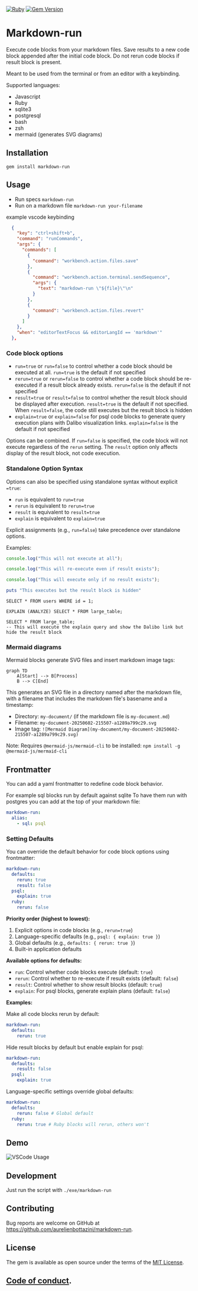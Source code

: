 [![Ruby](https://github.com/aurelienbottazini/markdown-run/actions/workflows/main.yml/badge.svg)](https://github.com/aurelienbottazini/markdown-run/actions/workflows/main.yml) [![Gem Version](https://badge.fury.io/rb/markdown-run.svg)](https://badge.fury.io/rb/markdown-run)

# Markdown-run

Execute code blocks from your markdown files.
Save results to a new code block appended after the initial code block.
Do not rerun code blocks if result block is present.

Meant to be used from the terminal or from an editor with a keybinding.

Supported languages:

- Javascript
- Ruby
- sqlite3
- postgresql
- bash
- zsh
- mermaid (generates SVG diagrams)

## Installation

`gem install markdown-run`

## Usage

- Run specs `markdown-run`
- Run on a markdown file `markdown-run your-filename`

example vscode keybinding

```json
  {
    "key": "ctrl+shift+b",
    "command": "runCommands",
    "args": {
      "commands": [
        {
          "command": "workbench.action.files.save"
        },
        {
          "command": "workbench.action.terminal.sendSequence",
          "args": {
            "text": "markdown-run \"${file}\"\n"
          }
        },
        {
          "command": "workbench.action.files.revert"
        }
      ]
    },
    "when": "editorTextFocus && editorLangId == 'markdown'"
  },
```

### Code block options

- `run=true` or `run=false` to control whether a code block should be executed at all. `run=true` is the default if not specified
- `rerun=true` or `rerun=false` to control whether a code block should be re-executed if a result block already exists. `rerun=false` is the default if not specified
- `result=true` or `result=false` to control whether the result block should be displayed after execution. `result=true` is the default if not specified. When `result=false`, the code still executes but the result block is hidden
- `explain=true` or `explain=false` for psql code blocks to generate query execution plans with Dalibo visualization links. `explain=false` is the default if not specified

Options can be combined. If `run=false` is specified, the code block will not execute regardless of the `rerun` setting. The `result` option only affects display of the result block, not code execution.

### Standalone Option Syntax

Options can also be specified using standalone syntax without explicit `=true`:

- `run` is equivalent to `run=true`
- `rerun` is equivalent to `rerun=true`
- `result` is equivalent to `result=true`
- `explain` is equivalent to `explain=true`

Explicit assignments (e.g., `run=false`) take precedence over standalone options.

Examples:

```js run=false
console.log("This will not execute at all");
```

```js rerun
console.log("This will re-execute even if result exists");
```

```js run=true rerun=false
console.log("This will execute only if no result exists");
```

```ruby result=false run
puts "This executes but the result block is hidden"
```

```psql explain
SELECT * FROM users WHERE id = 1;
```

```psql explain=true
EXPLAIN (ANALYZE) SELECT * FROM large_table;
```

```psql result=false explain
SELECT * FROM large_table;
-- This will execute the explain query and show the Dalibo link but hide the result block
```

### Mermaid diagrams

Mermaid blocks generate SVG files and insert markdown image tags:

```mermaid
graph TD
    A[Start] --> B[Process]
    B --> C[End]
```

This generates an SVG file in a directory named after the markdown file, with a filename that includes the markdown file's basename and a timestamp:

- Directory: `my-document/` (if the markdown file is `my-document.md`)
- Filename: `my-document-20250602-215507-a1289a799c29.svg`
- Image tag: `![Mermaid Diagram](my-document/my-document-20250602-215507-a1289a799c29.svg)`

Note: Requires `@mermaid-js/mermaid-cli` to be installed: `npm install -g @mermaid-js/mermaid-cli`

## Frontmatter

You can add a yaml frontmatter to redefine code block behavior.

For example sql blocks run by default against sqlite
To have them run with postgres you can add at the top of your markdown file:

```yaml
markdown-run:
  alias:
    - sql: psql
```

### Setting Defaults

You can override the default behavior for code block options using frontmatter:

```yaml
markdown-run:
  defaults:
    rerun: true
    result: false
  psql:
    explain: true
  ruby:
    rerun: false
```

**Priority order (highest to lowest):**

1. Explicit options in code blocks (e.g., `rerun=true`)
2. Language-specific defaults (e.g., `psql: { explain: true }`)
3. Global defaults (e.g., `defaults: { rerun: true }`)
4. Built-in application defaults

**Available options for defaults:**

- `run`: Control whether code blocks execute (default: `true`)
- `rerun`: Control whether to re-execute if result exists (default: `false`)
- `result`: Control whether to show result blocks (default: `true`)
- `explain`: For psql blocks, generate explain plans (default: `false`)

**Examples:**

Make all code blocks rerun by default:

```yaml
markdown-run:
  defaults:
    rerun: true
```

Hide result blocks by default but enable explain for psql:

```yaml
markdown-run:
  defaults:
    result: false
  psql:
    explain: true
```

Language-specific settings override global defaults:

```yaml
markdown-run:
  defaults:
    rerun: false # Global default
  ruby:
    rerun: true # Ruby blocks will rerun, others won't
```

## Demo

![VSCode Usage](docs/markdown-run-vscode.gif)

## Development

Just run the script with `./exe/markdown-run`

## Contributing

Bug reports are welcome on GitHub at https://github.com/aurelienbottazini/markdown-run.

## License

The gem is available as open source under the terms of the [MIT License](https://opensource.org/licenses/MIT).

## [Code of conduct](https://github.com/aurelienbottazini/markdown-run/blob/main/CODE_OF_CONDUCT.md).
